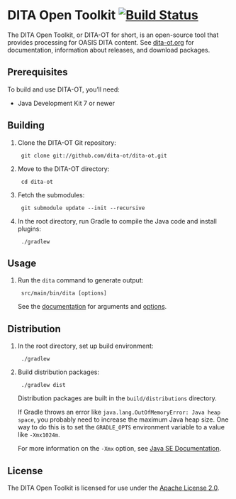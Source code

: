 DITA Open Toolkit [![Build Status](https://secure.travis-ci.org/dita-ot/dita-ot.png?branch=develop)](http://travis-ci.org/dita-ot/dita-ot)
=================

The DITA Open Toolkit, or DITA-OT for short, is an open-source tool that provides processing for OASIS DITA content. See [dita-ot.org](http://www.dita-ot.org/) for documentation, information about releases, and download packages.

Prerequisites
-------------

To build and use DITA-OT, you’ll need:

* Java Development Kit 7 or newer

Building
--------

1. Clone the DITA-OT Git repository:

        git clone git://github.com/dita-ot/dita-ot.git

2. Move to the DITA-OT directory:

        cd dita-ot

3. Fetch the submodules:

        git submodule update --init --recursive

4. In the root directory, run Gradle to compile the Java code and install plugins:

        ./gradlew
 
Usage
-----

1. Run the `dita` command to generate output:

        src/main/bin/dita [options]
        
   See the [documentation](http://www.dita-ot.org/2.1/) for arguments and [options](http://www.dita-ot.org/2.1/readme/using-dita-command.html).

Distribution
------------

1. In the root directory, set up build environment:

        ./gradlew

2. Build distribution packages:

        ./gradlew dist
   
   Distribution packages are built in the `build/distributions` directory.

   If Gradle throws an error like `java.lang.OutOfMemoryError: Java heap space`, you probably need to increase the maximum Java heap size. One way to do this is to set the `GRADLE_OPTS` environment variable to a value like `-Xmx1024m`.

   For more information on the `-Xmx` option, see [Java SE Documentation](http://docs.oracle.com/javase/6/docs/technotes/tools/windows/java.html#nonstandard).

License
-------

The DITA Open Toolkit is licensed for use under the [Apache License 2.0](http://www.apache.org/licenses/LICENSE-2.0).
